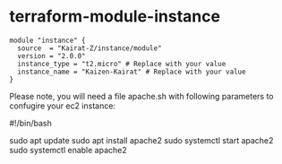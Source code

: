 # terraform-module-instance


```hcl
module "instance" {
  source  = "Kairat-Z/instance/module"
  version = "2.0.0"
  instance_type = "t2.micro" # Replace with your value
  instance_name = "Kaizen-Kairat" # Replace with your value
}
```

Please note, you will need a file apache.sh with following parameters to confugire your ec2 instance:

#!/bin/bash

sudo apt update
sudo apt install apache2
sudo systemctl start apache2
sudo systemctl enable apache2
